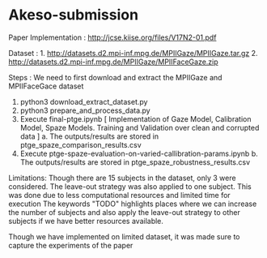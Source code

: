 # Akeso-submission

Paper Implementation : http://jcse.kiise.org/files/V17N2-01.pdf

Dataset : 
          1.  http://datasets.d2.mpi-inf.mpg.de/MPIIGaze/MPIIGaze.tar.gz
          2.  http://datasets.d2.mpi-inf.mpg.de/MPIIGaze/MPIIFaceGaze.zip

Steps :
We need to first download and extract the MPIIGaze and MPIIFaceGace dataset
  1.  python3 download_extract_dataset.py
  2.  python3 prepare_and_process_data.py
  3.  Execute final-ptge.ipynb  [ Implementation of Gaze Model, Calibration Model, Spaze Models. Training and Validation over clean and corrupted data ]
        a.  The outputs/results are stored in ptge_spaze_comparison_results.csv
  4. Execute ptge-spaze-evaluation-on-varied-callibration-params.ipynb
        b.  The outputs/results are stored in ptge_spaze_robustness_results.csv


Limitations:
Though there are 15 subjects in the dataset, only 3 were considered. The leave-out strategy was also applied to one subject.
This was done due to less computational resources and limited time for execution
The keywords "TODO" highlights places where we can increase the number of subjects and also apply the leave-out strategy to other subjects if we have better resources available.

Though we have implemented on limited dataset, it was made sure to capture the experiments of the paper
